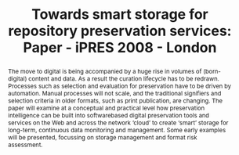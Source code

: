 ---
abstract: The move to digital is being accompanied by a huge rise in volumes of (born-digital)
  content and data. As a result the curation lifecycle has to be redrawn. Processes
  such as selection and evaluation for preservation have to be driven by automation.
  Manual processes will not scale, and the traditional signifiers and selection criteria
  in older formats, such as print publication, are changing. The paper will examine
  at a conceptual and practical level how preservation intelligence can be built into
  softwarebased digital preservation tools and services on the Web and across the
  network ‘cloud’ to create ‘smart’ storage for long-term, continuous data monitoring
  and management. Some early examples will be presented, focussing on storage management
  and format risk assessment.
creators:
- O’Steen, Ben
- Carr, Leslie
- Tarrant, David
- Hitchcock, Steve
- Jefferies, Neil
- Brown, Adrian
date: null
document_url: https://services.phaidra.univie.ac.at/api/object/o:294148/download
grand_parent: iPRES
institutions: []
keywords:
- london
landing_page_url: https://phaidra.univie.ac.at/o:294148
language: eng
layout: publication
license: CC BY-SA 3.0 AT
notes_url: null
parent: iPRES 2008
presentation_url: null
size: 166395
source_name: iPRES
title: 'Towards smart storage for repository preservation services: Paper - iPRES
  2008 - London'
type: paper
year: 2008
---